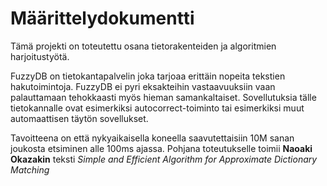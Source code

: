 # Määrittelydokumentti

Tämä projekti on toteutettu osana tietorakenteiden ja algoritmien harjoitustyötä.

FuzzyDB on tietokantapalvelin joka tarjoaa erittäin nopeita tekstien hakutoimintoja.
FuzzyDB ei pyri eksakteihin vastaavuuksiin vaan palauttamaan tehokkaasti myös hieman samankaltaiset. Sovellutuksia tälle tietokannalle ovat esimerkiksi autocorrect-toiminto tai esimerkiksi muut automaattisen täytön sovellukset.

Tavoitteena on että nykyaikaisella koneella saavutettaisiin 10M sanan joukosta etsiminen alle 100ms ajassa. Pohjana toteutukselle toimii __Naoaki Okazakin__ teksti _Simple and Efficient Algorithm for Approximate Dictionary Matching_
